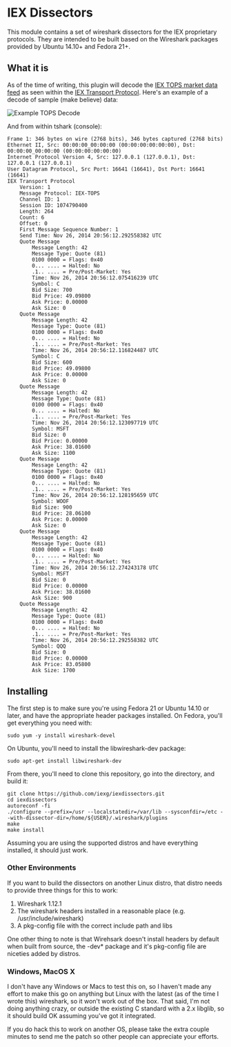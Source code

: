 # IEX Dissectors

This module contains a set of wireshark dissectors for the IEX proprietary protocols. They are intended to be built based on the Wireshark packages provided by Ubuntu 14.10+ and Fedora 21+.

## What it is

As of the time of writing, this plugin will decode the [IEX TOPS market data feed](http://www.iextrading.com/docs/IEX+TOPS+Spec.pdf) as seen within the [IEX Transport Protocol](http://iextrading.com/docs/IEX+Transport+Spec.pdf). Here's an example of a decode of sample (make believe) data:

![Example TOPS Decode](https://raw.githubusercontent.com/iexg/iexdissectors/master/docs/sshot1.jpg)

And from within tshark (console):

```
Frame 1: 346 bytes on wire (2768 bits), 346 bytes captured (2768 bits)
Ethernet II, Src: 00:00:00_00:00:00 (00:00:00:00:00:00), Dst: 00:00:00_00:00:00 (00:00:00:00:00:00)
Internet Protocol Version 4, Src: 127.0.0.1 (127.0.0.1), Dst: 127.0.0.1 (127.0.0.1)
User Datagram Protocol, Src Port: 16641 (16641), Dst Port: 16641 (16641)
IEX Transport Protocol
    Version: 1
    Message Protocol: IEX-TOPS
    Channel ID: 1
    Session ID: 1074790400
    Length: 264
    Count: 6
    Offset: 0
    First Message Sequence Number: 1
    Send Time: Nov 26, 2014 20:56:12.292558382 UTC
    Quote Message
        Message Length: 42
        Message Type: Quote (81)
        0100 0000 = Flags: 0x40
        0... .... = Halted: No
        .1.. .... = Pre/Post-Market: Yes
        Time: Nov 26, 2014 20:56:12.075416239 UTC
        Symbol: C       
        Bid Size: 700
        Bid Price: 49.09800
        Ask Price: 0.00000
        Ask Size: 0
    Quote Message
        Message Length: 42
        Message Type: Quote (81)
        0100 0000 = Flags: 0x40
        0... .... = Halted: No
        .1.. .... = Pre/Post-Market: Yes
        Time: Nov 26, 2014 20:56:12.116824487 UTC
        Symbol: C       
        Bid Size: 600
        Bid Price: 49.09800
        Ask Price: 0.00000
        Ask Size: 0
    Quote Message
        Message Length: 42
        Message Type: Quote (81)
        0100 0000 = Flags: 0x40
        0... .... = Halted: No
        .1.. .... = Pre/Post-Market: Yes
        Time: Nov 26, 2014 20:56:12.123097719 UTC
        Symbol: MSFT    
        Bid Size: 0
        Bid Price: 0.00000
        Ask Price: 38.01600
        Ask Size: 1100
    Quote Message
        Message Length: 42
        Message Type: Quote (81)
        0100 0000 = Flags: 0x40
        0... .... = Halted: No
        .1.. .... = Pre/Post-Market: Yes
        Time: Nov 26, 2014 20:56:12.128195659 UTC
        Symbol: WOOF    
        Bid Size: 900
        Bid Price: 28.06100
        Ask Price: 0.00000
        Ask Size: 0
    Quote Message
        Message Length: 42
        Message Type: Quote (81)
        0100 0000 = Flags: 0x40
        0... .... = Halted: No
        .1.. .... = Pre/Post-Market: Yes
        Time: Nov 26, 2014 20:56:12.274243178 UTC
        Symbol: MSFT    
        Bid Size: 0
        Bid Price: 0.00000
        Ask Price: 38.01600
        Ask Size: 900
    Quote Message
        Message Length: 42
        Message Type: Quote (81)
        0100 0000 = Flags: 0x40
        0... .... = Halted: No
        .1.. .... = Pre/Post-Market: Yes
        Time: Nov 26, 2014 20:56:12.292558382 UTC
        Symbol: QQQ     
        Bid Size: 0
        Bid Price: 0.00000
        Ask Price: 83.05800
        Ask Size: 1700

```

## Installing

The first step is to make sure you're using Fedora 21 or Ubuntu 14.10 or later, and have the appropriate header packages installed. On Fedora, you'll get everything you need with:

```
sudo yum -y install wireshark-devel
```

On Ubuntu, you'll need to install the libwireshark-dev package:

```
sudo apt-get install libwireshark-dev
```

From there, you'll need to clone this repository, go into the directory, and build it:

```
git clone https://github.com/iexg/iexdissectors.git
cd iexdissectors
autoreconf -fi
./configure --prefix=/usr --localstatedir=/var/lib --sysconfdir=/etc --with-dissector-dir=/home/${USER}/.wireshark/plugins
make
make install
```

Assuming you are using the supported distros and have everything installed, it should just work.

### Other Environments

If you want to build the dissectors on another Linux distro, that distro needs to provide three things for this to work:

1. Wireshark 1.12.1
1. The wireshark headers installed in a reasonable place (e.g. /usr/include/wireshark)
1. A pkg-config file with the correct include path and libs

One other thing to note is that Wirehsark doesn't install headers by default when built from source, the -dev* package and it's pkg-config file are niceties added by distros.

### Windows, MacOS X

I don't have any Windows or Macs to test this on, so I haven't made any effort to make this go on anything but Linux with the latest (as of the time I wrote this) wireshark, so it won't work out of the box. That said, I'm not doing anything crazy, or outside the existing C standard with a 2.x libglib, so it should build OK assuming you've got it integrated.

If you do hack this to work on another OS, please take the extra couple minutes to send me the patch so other people can appreciate your efforts.
